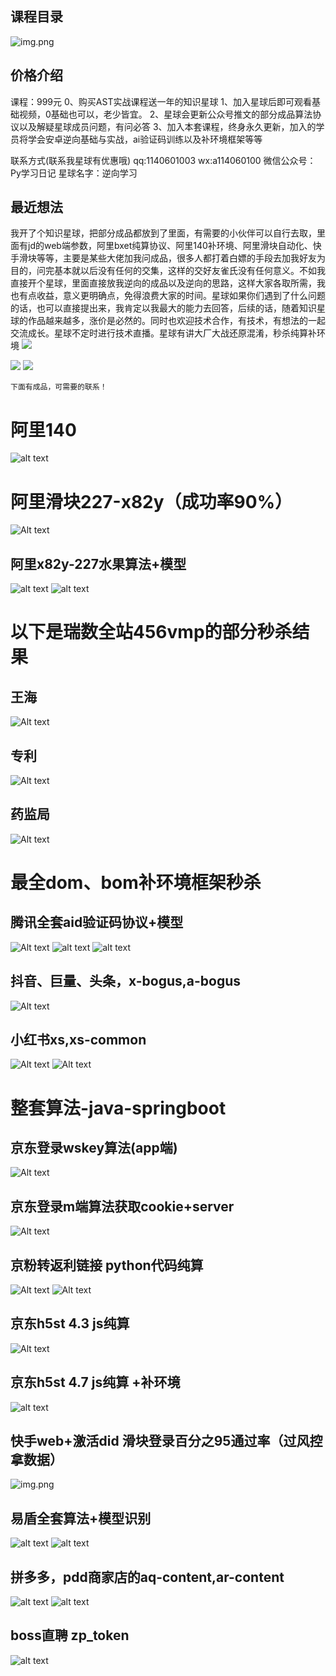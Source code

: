 


## 课程目录
![img.png](image100.png)

## 价格介绍
课程：999元
0、购买AST实战课程送一年的知识星球
1、加入星球后即可观看基础视频，0基础也可以，老少皆宜。
2、星球会更新公众号推文的部分成品算法协议以及解疑星球成员问题，有问必答
3、加入本套课程，终身永久更新，加入的学员将学会安卓逆向基础与实战，ai验证码训练以及补环境框架等等


联系方式(联系我星球有优惠哦)
qq:1140601003
wx:a114060100
微信公众号：Py学习日记
星球名字：逆向学习

## 最近想法
我开了个知识星球，把部分成品都放到了里面，有需要的小伙伴可以自行去取，里面有jd的web端参数，阿里bxet纯算协议、阿里140补环境、阿里滑块自动化、快手滑块等等，主要是某些大佬加我问成品，很多人都打着白嫖的手段去加我好友为目的，问完基本就以后没有任何的交集，这样的交好友雀氏没有任何意义。不如我直接开个星球，里面直接放我逆向的成品以及逆向的思路，这样大家各取所需，我也有点收益，意义更明确点，免得浪费大家的时间。星球如果你们遇到了什么问题的话，也可以直接提出来，我肯定以我最大的能力去回答，后续的话，随着知识星球的作品越来越多，涨价是必然的。同时也欢迎技术合作，有技术，有想法的一起交流成长。星球不定时进行技术直播。星球有讲大厂大战还原混淆，秒杀纯算补环境
![](image2.png)

![](https://demo-1305722691.cos.ap-nanjing.myqcloud.com/imgs/202404151613071.png)
![](https://demo-1305722691.cos.ap-nanjing.myqcloud.com/imgs/202404151603117.png)




```
下面有成品，可需要的联系！
```
# 阿里140
![alt text](image-8.png)

# 阿里滑块227-x82y（成功率90%）
![Alt text](image.png)

## 阿里x82y-227水果算法+模型
![alt text](image-17.png)
![alt text](image-14.png)

# 以下是瑞数全站456vmp的部分秒杀结果
## 王海
![Alt text](image-1.png)
## 专利
![Alt text](image-2.png)
## 药监局
![Alt text](image-3.png)



# 最全dom、bom补环境框架秒杀
## 腾讯全套aid验证码协议+模型
![Alt text](image-4.png)
![alt text](image-16.png)
![alt text](image-15.png)


## 抖音、巨量、头条，x-bogus,a-bogus

![Alt text](image-6.png)

## 小红书xs,xs-common
![Alt text](image-5.png)
![Alt text](image-7.png)


# 整套算法-java-springboot
## 京东登录wskey算法(app端)
![Alt text](image-13.png)

## 京东登录m端算法获取cookie+server
![Alt text](image-9.png)

## 京粉转返利链接 python代码纯算
![Alt text](image-10.png)
![Alt text](image-11.png)

## 京东h5st 4.3 js纯算 
![Alt text](image-12.png)

## 京东h5st 4.7 js纯算 +补环境
![alt text](image-21.png)

## 快手web+激活did 滑块登录百分之95通过率（过风控拿数据）

![img.png](img.png)

## 易盾全套算法+模型识别
![alt text](image-22.png)
![alt text](image-23.png)

## 拼多多，pdd商家店的aq-content,ar-content
![alt text](image-18.png)
![alt text](image-20.png)

## boss直聘 zp_token
![alt text](image-24.png)

